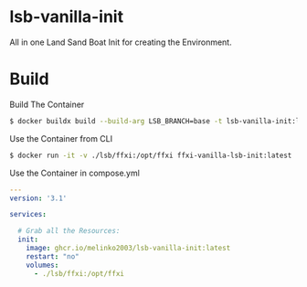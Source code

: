 # lsb-vanilla-init
All in one Land Sand Boat Init for creating the Environment.

# Build
Build The Container
```bash
$ docker buildx build --build-arg LSB_BRANCH=base -t lsb-vanilla-init:latest -f Dockerfile.init .
```
Use the Container from CLI
```bash
$ docker run -it -v ./lsb/ffxi:/opt/ffxi ffxi-vanilla-lsb-init:latest
```
Use the Container in compose.yml
```yaml
--- 
version: '3.1'

services:

  # Grab all the Resources:
  init:
    image: ghcr.io/melinko2003/lsb-vanilla-init:latest
    restart: "no"
    volumes:
      - ./lsb/ffxi:/opt/ffxi
```
